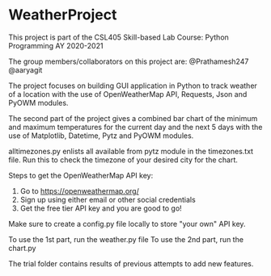 # WeatherProject

This project is part of the CSL405 Skill-based Lab Course: Python Programming AY 2020-2021

The group members/collaborators on this project are:
@Prathamesh247
@aaryagit

The project focuses on building GUI application in Python
to track weather of a location with the use of 
OpenWeatherMap API, Requests, Json and PyOWM modules.

The second part of the project gives a combined bar chart of the minimum and maximum
temperatures for the current day and the next 5 days with the use of 
Matplotlib, Datetime, Pytz and PyOWM modules.

alltimezones.py enlists all available from pytz module
in the timezones.txt file. Run this to check the timezone of your desired city for the chart.

Steps to get the OpenWeatherMap API key:
1) Go to https://openweathermap.org/
2) Sign up using either email or other social credentials
3) Get the free tier API key and you are good to go!

Make sure to create a config.py file locally to store "your own" API key. 

To use the 1st part, run the weather.py file
To use the 2nd part, run the chart.py

The trial folder contains results of previous attempts to add new features.